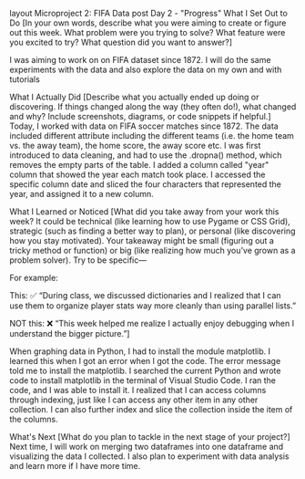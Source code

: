 layout	Microproject 2: FIFA Data
post
Day 2 - "Progress"
What I Set Out to Do
[In your own words, describe what you were aiming to create or figure out this week. What problem were you trying to solve? What feature were you excited to try? What question did you want to answer?]

I was aiming to work on on FIFA dataset since 1872. I will do the same experiments with the data and also explore the data on my own and with tutorials


What I Actually Did
[Describe what you actually ended up doing or discovering. If things changed along the way (they often do!), what changed and why? Include screenshots, diagrams, or code snippets if helpful.]
Today, I worked with data on FIFA soccer matches since 1872. The data included different attribute including the different teams (i.e. the home team vs. the away team), the home score, the away score etc. I was first introduced to data cleaning, and had to use the .dropna() method, which removes the empty parts of the table. I added a column called "year" column that showed the year each match took place. I accessed the specific column date and sliced the four characters that represented the year, and assigned it to a new column.


What I Learned or Noticed
[What did you take away from your work this week? It could be technical (like learning how to use Pygame or CSS Grid), strategic (such as finding a better way to plan), or personal (like discovering how you stay motivated). Your takeaway might be small (figuring out a tricky method or function) or big (like realizing how much you’ve grown as a problem solver). Try to be specific—

For example:

This: ✅ “During class, we discussed dictionaries and I realized that I can use them to organize player stats way more cleanly than using parallel lists.”

NOT this: ❌ “This week helped me realize I actually enjoy debugging when I understand the bigger picture.”]

When graphing data in Python, I had to install the module matplotlib. I learned this when I got an error when I got the code. The error message told me to install the matplotlib. I searched the current Python and wrote code to install matplotlib in the terminal of Visual Studio Code. I ran the code, and I was able to install it.
I realized that I can access columns through indexing, just like I can access any other item in any other collection. I can also further index and slice the collection inside the item of the columns.


What's Next
[What do you plan to tackle in the next stage of your project?]
Next time, I will work on merging two dataframes into one dataframe and visualizing the data I collected. I also plan to experiment with data analysis and learn more if I have more time.

